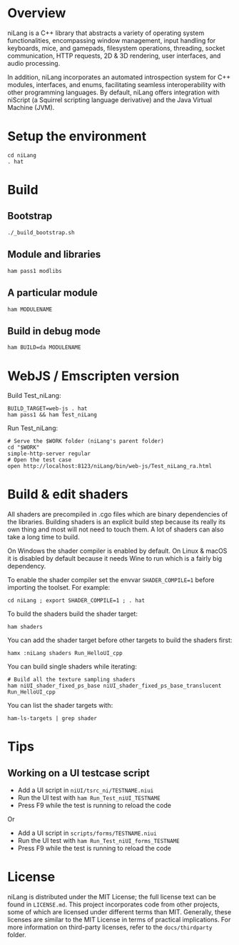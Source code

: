 # Overview

niLang is a C++ library that abstracts a variety of operating system
functionalities, encompassing window management, input handling for keyboards,
mice, and gamepads, filesystem operations, threading, socket communication,
HTTP requests, 2D & 3D rendering, user interfaces, and audio processing.

In addition, niLang incorporates an automated introspection system for C++
modules, interfaces, and enums, facilitating seamless interoperability with
other programming languages. By default, niLang offers integration with
niScript (a Squirrel scripting language derivative) and the Java Virtual
Machine (JVM).

# Setup the environment

```
cd niLang
. hat
```

# Build

## Bootstrap

```
./_build_bootstrap.sh
```

## Module and libraries

```
ham pass1 modlibs
```

## A particular module

```
ham MODULENAME
```

## Build in debug mode

```
ham BUILD=da MODULENAME
```

# WebJS / Emscripten version

Build Test\_niLang:
```
BUILD_TARGET=web-js . hat
ham pass1 && ham Test_niLang
```

Run Test\_niLang:
```
# Serve the $WORK folder (niLang's parent folder)
cd "$WORK"
simple-http-server regular
# Open the test case
open http://localhost:8123/niLang/bin/web-js/Test_niLang_ra.html
```

# Build & edit shaders

All shaders are precompiled in .cgo files which are binary dependencies of the libraries. Building shaders is an explicit build step because its really its own thing and most will not need to touch them. A lot of shaders can also take a long time to build.

On Windows the shader compiler is enabled by default. On Linux & macOS it is disabled by default because it needs Wine to run which is a fairly big dependency.

To enable the shader compiler set the envvar `SHADER_COMPILE=1` before importing the toolset. For example:
```
cd niLang ; export SHADER_COMPILE=1 ; . hat
```

To build the shaders build the shader target:
```
ham shaders
````

You can add the shader target before other targets to build the shaders first:
```
hamx :niLang shaders Run_HelloUI_cpp
```

You can build single shaders while iterating:
```
# Build all the texture sampling shaders
ham niUI_shader_fixed_ps_base niUI_shader_fixed_ps_base_translucent Run_HelloUI_cpp
```

You can list the shader targets with:
```
ham-ls-targets | grep shader
```

# Tips

## Working on a UI testcase script

- Add a UI script in `niUI/tsrc_ni/TESTNAME.niui`
- Run the UI test with `ham Run_Test_niUI_TESTNAME`
- Press F9 while the test is running to reload the code

Or

- Add a UI script in `scripts/forms/TESTNAME.niui`
- Run the UI test with `ham Run_Test_niUI_forms_TESTNAME`
- Press F9 while the test is running to reload the code

# License

niLang is distributed under the MIT License; the full license text can be
found in `LICENSE.md`. This project incorporates code from other projects, some
of which are licensed under different terms than MIT. Generally, these
licenses are similar to the MIT License in terms of practical
implications. For more information on third-party licenses, refer to the
`docs/thirdparty` folder.
